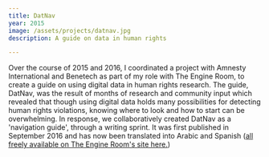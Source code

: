 ```yaml
---
title: DatNav
year: 2015
image: /assets/projects/datnav.jpg
description: A guide on data in human rights

---
```


Over the course of 2015 and 2016, I coordinated a project with Amnesty International and Benetech as part of my role with The Engine Room, to create a guide on using digital data in human rights research. The guide, DatNav, was the result of months of research and community input which revealed that though using digital data holds many possibilities for detecting human rights violations, knowing where to look and how to start can be overwhelming. In response, we collaboratively created DatNav as a 'navigation guide', through a writing sprint. It was first published in September 2016 and has now been translated into Arabic and Spanish ([all freely available on The Engine Room's site here.](https://www.theengineroom.org/datnav-digital-data-in-human-rights-research/))
